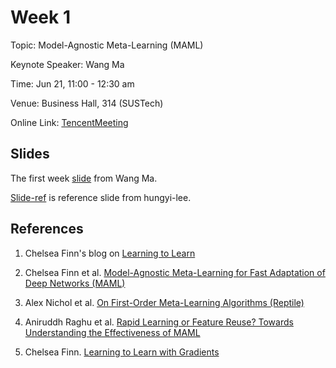 # Week 1

Topic: Model-Agnostic Meta-Learning (MAML)

Keynote Speaker: Wang Ma

Time: Jun 21, 11:00 - 12:30 am

Venue: Business Hall, 314 (SUSTech)

Online Link: [TencentMeeting](https://sustech.meeting.tencent.com/dm/8FKe79A6nA1k)


## Slides
The first week [slide](https://nbviewer.org/github/niusj03/23summer/blob/master/content/docs/pdfs/Week-1.pdf) from Wang Ma.

[Slide-ref](https://nbviewer.org/github/niusj03/23summer/blob/master/content/docs/pdfs/Week1-ref.pdf) is reference slide from hungyi-lee.

## References

1. Chelsea Finn's blog on [Learning to Learn](https://bair.berkeley.edu/blog/2017/07/18/learning-to-learn/)

2. Chelsea Finn et al. [Model-Agnostic Meta-Learning for Fast Adaptation of Deep Networks (MAML)](https://arxiv.org/abs/1703.03400)

3. Alex Nichol et al. [On First-Order Meta-Learning Algorithms (Reptile)](https://arxiv.org/abs/1803.02999)

4. Aniruddh Raghu et al. [Rapid Learning or Feature Reuse? Towards Understanding the Effectiveness of MAML](https://arxiv.org/abs/1909.09157)

5. Chelsea Finn. [Learning to Learn with Gradients](https://ai.stanford.edu/~cbfinn/_files/dissertation.pdf)